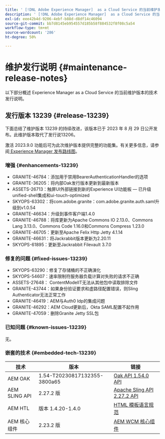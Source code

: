 ```yaml
---
title: ' [!DNL Adobe Experience Manager]  as a Cloud Service 的当前维护发行说明。'
description: ' [!DNL Adobe Experience Manager]  as a Cloud Service 的当前维护发行说明。'
exl-id: eee42b4d-9206-4ebf-b88d-d8df14c46094
source-git-commit: bb7d8145eb954557d185b58f884532f8f08c5a54
workflow-type: tm+mt
source-wordcount: '286'
ht-degree: 50%

---
```


# 维护发行说明 {#maintenance-release-notes}

以下部分概述 Experience Manager as a Cloud Service 的当前维护版本的技术发行说明。

## 发行版本 13239 {#release-13239}

下面总结了维护版本 13239 的持续改进，该版本已于 2023 年 8 月 29 日公开发布。此维护版本取代了发行说13206。

激活 2023.9.0 功能后可为此次维护版本提供完整的功能集。有关更多信息，请参阅[ Experience Manager 发布路线图](https://experienceleague.adobe.com/docs/experience-manager-release-information/aem-release-updates/update-releases-roadmap.html)。

### 增强 {#enhancements-13239}

- GRANITE-46784：添加用于禁用BearerAuthenticationHandler的选项
- GRANITE-36205：将内部Oak发行版本更新到最新版本
- ASSETS-26713：触屏UI外部链接到新的Experience UI功能板 — 已升级unified-shell集成和ui-touch-optimized
- SKYOPS-63302：将com.adobe.granite：com.adobe.granite.auth.saml升级到v1.0.54
- GRANITE-46634：升级到事件客户端1.4.0
- GRANITE-46788：将库更新为Apache Commons IO 2.13.0、Commons Lang 3.13.0、Commons Code 1.16.0和Commons Compress 1.23.0
- GRANITE-46705：更新至Apache Felix Http Jetty 4.1.14
- GRANITE-46631：将Jackrabbit版本更新为2.20.11
- SKYOPS-61895：更新至Jackrabbit Filevault 3.7.0

### 修复的问题 {#fixed-issues-13239}

- SKYOPS-63290：修复了存储桶的不正确演化
- SKYOPS-54607：速率限制符服务器负载计算对失败的请求不正确
- ASSETS-27648： ContentModelIT无法从其他包中读取排除文件
- GRANITE-43744：如果身份验证要求和虚路径配置错误，则Sling Authenticator无法正常工作
- GRANITE-46419：AEM与Auth0 Idp的集成问题
- GRANITE-46292：AEM Cloud更新后，Okta SAML配置不起作用
- GRANITE-47059：删除Granite Jetty SSL包

### 已知问题 {#known-issues-13239}

无。

### 嵌套的技术 {#embedded-tech-13239}

| 技术 | 版本 | 链接 |
|---|---|---|
| AEM OAK | 1.54-T20230817132355-3800a65 | [Oak API 1.54.0 API](https://www.javadoc.io/doc/org.apache.jackrabbit/oak-api/1.54.0/index.html) |
| AEM SLING API | 2.27.2 版 | [Apache Sling API 2.27.2 API](https://www.javadoc.io/doc/org.apache.sling/org.apache.sling.api/latest/index.html) |
| AEM HTL | 版本 1.4.20-1.4.0 | [HTML 模板语言规范](https://github.com/adobe/htl-spec) |
| AEM 核心组件 | 2.23.2 版 | [AEM WCM 核心组件](https://github.com/adobe/aem-core-wcm-components) |
